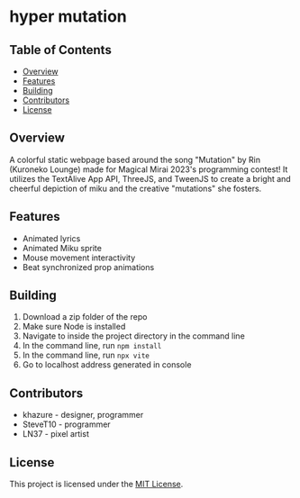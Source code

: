 # hyper mutation

## Table of Contents
- [Overview](#overview)
- [Features](#features)
- [Building](#building)
- [Contributors](#contributors)
- [License](#license)

## Overview

A colorful static webpage based around the song "Mutation" by Rin (Kuroneko Lounge) made for
Magical Mirai 2023's programming contest! It utilizes the TextAlive App API, ThreeJS, and TweenJS to create a bright and cheerful depiction of miku and the creative "mutations" she fosters.

## Features

- Animated lyrics
- Animated Miku sprite
- Mouse movement interactivity
- Beat synchronized prop animations

## Building
1. Download a zip folder of the repo
1. Make sure Node is installed
1. Navigate to inside the project directory in the command line
2. In the command line, run `npm install`
3. In the command line, run `npx vite`
4. Go to localhost address generated in console

## Contributors
- khazure - designer, programmer
- SteveT10 - programmer
- LN37 - pixel artist

## License

This project is licensed under the [MIT License](LICENSE).